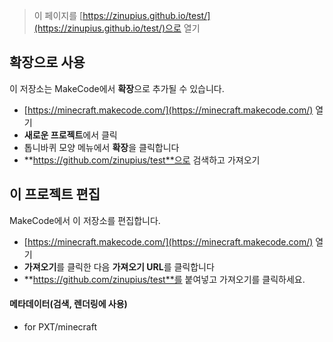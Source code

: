 
> 이 페이지를 [https://zinupius.github.io/test/](https://zinupius.github.io/test/)으로 열기

## 확장으로 사용

이 저장소는 MakeCode에서 **확장**으로 추가될 수 있습니다.

* [https://minecraft.makecode.com/](https://minecraft.makecode.com/) 열기
* **새로운 프로젝트**에서 클릭
* 톱니바퀴 모양 메뉴에서 **확장**을 클릭합니다
* **https://github.com/zinupius/test**으로 검색하고 가져오기

## 이 프로젝트 편집

MakeCode에서 이 저장소를 편집합니다.

* [https://minecraft.makecode.com/](https://minecraft.makecode.com/) 열기
* **가져오기**를 클릭한 다음 **가져오기 URL**를 클릭합니다
* **https://github.com/zinupius/test**를 붙여넣고 가져오기를 클릭하세요.

#### 메타데이터(검색, 렌더링에 사용)

* for PXT/minecraft
<script src="https://makecode.com/gh-pages-embed.js"></script><script>makeCodeRender("{{ site.makecode.home_url }}", "{{ site.github.owner_name }}/{{ site.github.repository_name }}");</script>
